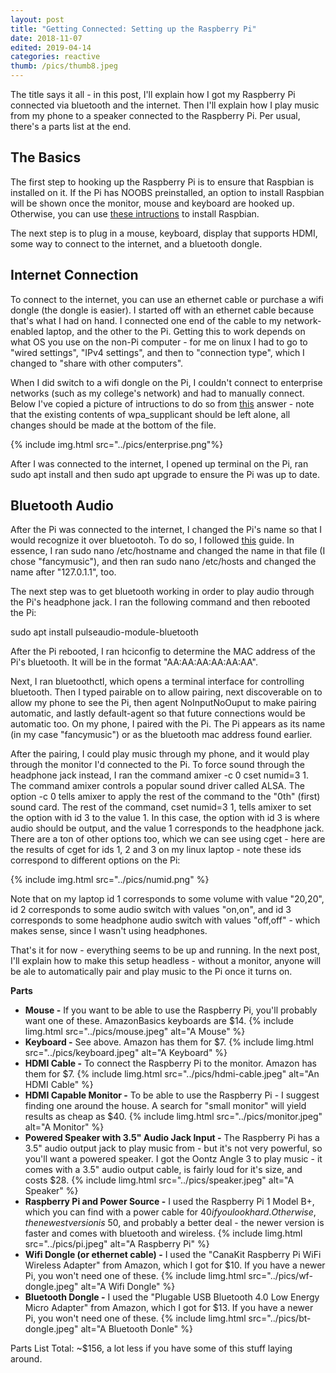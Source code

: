 ```yaml
---
layout: post
title: "Getting Connected: Setting up the Raspberry Pi"
date: 2018-11-07
edited: 2019-04-14
categories: reactive
thumb: /pics/thumb8.jpeg
---
```


The title says it all - in this post, I'll explain how I got my Raspberry Pi connected via bluetooth and the internet. Then I'll explain how I play music from my phone to a speaker connected to the Raspberry Pi. Per usual, there's a parts list at the end.

## The Basics
The first step to hooking up the Raspberry Pi is to ensure that Raspbian is installed on it. If the Pi has NOOBS preinstalled, an option to install Raspbian will be shown once the monitor, mouse and keyboard are hooked up. Otherwise, you can use [these intructions](https://thePi.io/how-to-install-raspbian-on-the-raspberry-Pi/) to install Raspbian.

The next step is to plug in a mouse, keyboard, display that supports HDMI, some way to connect to the internet, and a bluetooth dongle.

## Internet Connection
To connect to the internet, you can use an ethernet cable or purchase a wifi dongle (the dongle is easier). I started off with an ethernet cable because that's what I had on hand. I connected one end of the cable to my network-enabled laptop, and the other to the Pi. Getting this to work depends on what OS you use on the non-Pi computer - for me on linux I had to go to "wired settings", "IPv4 settings", and then to "connection type", which I changed to "share with other computers".

When I did switch to a wifi dongle on the Pi, I couldn't connect to enterprise networks (such as my college's network) and had to manually connect. Below I've copied a picture of intructions to do so from [this](https://raspberryPi.stackexchange.com/a/79238/93650) answer - note that the existing contents of <span class="code">wpa_supplicant</span> should be left alone, all changes should be made at the bottom of the file.

{% include img.html src="../pics/enterprise.png"%}

After I was connected to the internet, I opened up terminal on the Pi, ran <span class="code">sudo apt install</span> and then <span class="code">sudo apt upgrade</span> to ensure the Pi was up to date.

## Bluetooth Audio
After the Pi was connected to the internet, I changed the Pi's name so that I would recognize it over bluetootoh. To do so, I followed [this](https://thePihut.com/blogs/raspberry-Pi-tutorials/19668676-renaming-your-raspberry-Pi-the-hostname) guide. In essence, I ran <span class="code">sudo nano /etc/hostname</span> and changed the name in that file (I chose "fancymusic"), and then ran <span class="code">sudo nano /etc/hosts</span> and changed the name after "127.0.1.1", too.

The next step was to get bluetooth working in order to play audio through the Pi's headphone jack. I ran the following command and then rebooted the Pi:
<div class="code">sudo apt install pulseaudio-module-bluetooth</div>

After the Pi rebooted, I ran <span class="code">hciconfig</span> to determine the MAC address of the Pi's bluetooth. It will be in the format "AA:AA:AA:AA:AA:AA".


Next, I ran <span class="code">bluetoothctl</span>, which opens a terminal interface for controlling bluetooth. Then I typed <span class="code">pairable on</span> to allow pairing, next <span class="code">discoverable on</span> to allow my phone to see the Pi, then <span class="code">agent NoInputNoOuput</span> to make pairing automatic, and lastly <span class="code">default-agent</span> so that future connections would be automatic too. On my phone, I paired with the Pi. The Pi appears as its name (in my case "fancymusic") or as the bluetooth mac address found earlier.

After the pairing, I could play music through my phone, and it would play through the monitor I'd connected to the Pi. To force sound through the headphone jack instead, I ran the command <span class="code">amixer -c 0 cset numid=3 1</span>. The command <span class="code">amixer</span> controls a popular sound driver called ALSA. The option <span class="code">-c 0</span> tells amixer to apply the rest of the command to the "0th" (first) sound card. The rest of the command, <span class="code">cset numid=3 1</span>, tells amixer to set the option with id 3 to the value 1. In this case, the option with id 3 is where audio should be output, and the value 1 corresponds to the headphone jack. There are a ton of other options too, which we can see using <span class="code">cget</span> - here are the results of <span class="code">cget</span> for ids 1, 2 and 3 on my linux laptop -  note these ids correspond to different options on the Pi:

{% include img.html src="../pics/numid.png" %}

Note that on my laptop id 1 corresponds to some volume with value "20,20", id 2 corresponds to some audio switch with values "on,on", and id 3 corresponds to some headphone audio switch with values "off,off" - which makes sense, since I wasn't using headphones.

That's it for now - everything seems to be up and running. In the next post, I'll explain how to make this setup headless - without a monitor, anyone will be ale to automatically pair and play music to the Pi once it turns on.

**Parts**
* **Mouse -** If you want to be able to use the Raspberry Pi, you'll probably want one of these. AmazonBasics keyboards are $14.
{% include limg.html src="../pics/mouse.jpeg" alt="A Mouse" %}
* **Keyboard -** See above. Amazon has them for $7.
{% include limg.html src="../pics/keyboard.jpeg" alt="A Keyboard" %}
* **HDMI Cable -** To connect the Raspberry Pi to the monitor. Amazon has them for $7.
{% include limg.html src="../pics/hdmi-cable.jpeg" alt="An HDMI Cable" %}
* **HDMI Capable Monitor -** To be able to use the Raspberry Pi - I suggest finding one around the house. A search for "small monitor" will yield results as cheap as $40.
{% include limg.html src="../pics/monitor.jpeg" alt="A Monitor" %}
* **Powered Speaker with 3.5" Audio Jack Input -** The Raspberry Pi has a 3.5" audio output jack to play music from - but it's not very powerful, so you'll want a powered speaker. I got the Oontz Angle 3 to play music - it comes with a 3.5" audio output cable, is fairly loud for it's size, and costs $28.
{% include limg.html src="../pics/speaker.jpeg" alt="A Speaker" %}
* **Raspberry Pi and Power Source -** I used the Raspberry Pi 1 Model B+, which you can find with a power cable for $40 if you look hard. Otherwise, the newest version is ~$50, and probably a better deal - the newer version is faster and comes with bluetooth and wireless.
{% include limg.html src="../pics/pi.jpeg" alt="A Raspberry Pi" %}
* **Wifi Dongle (or ethernet cable) -** I used the "CanaKit Raspberry Pi WiFi Wireless Adapter" from Amazon, which I got for $10. If you have a newer Pi, you won't need one of these.
{% include limg.html src="../pics/wf-dongle.jpeg" alt="A Wifi Dongle" %}
* **Bluetooth Dongle -** I used the "Plugable USB Bluetooth 4.0 Low Energy Micro Adapter" from Amazon, which I got for $13. If you have a newer Pi, you won't need one of these.
{% include limg.html src="../pics/bt-dongle.jpeg" alt="A Bluetooth Donle" %}

Parts List Total: ~$156, a lot less if you have some of this stuff laying around.
